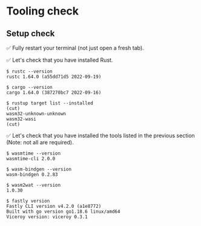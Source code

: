 # Tooling check

## Setup check

✅ Fully restart your terminal (not just open a fresh tab).

✅ Let's check that you have installed Rust.

```console
$ rustc --version
rustc 1.64.0 (a55dd71d5 2022-09-19)
```

```console
$ cargo --version
cargo 1.64.0 (387270bc7 2022-09-16)
```

```console
$ rustup target list --installed
(cut)
wasm32-unknown-unknown
wasm32-wasi
(cut)
```

✅ Let's check that you have installed the tools listed in the previous section (Note: not all are required).

```console
$ wasmtime --version
wasmtime-cli 2.0.0
```

```console
$ wasm-bindgen --version
wasm-bindgen 0.2.83
```

```console
$ wasm2wat --version
1.0.30
```

```console
$ fastly version
Fastly CLI version v4.2.0 (a1e8772)
Built with go version go1.18.6 linux/amd64
Viceroy version: viceroy 0.3.1
```

